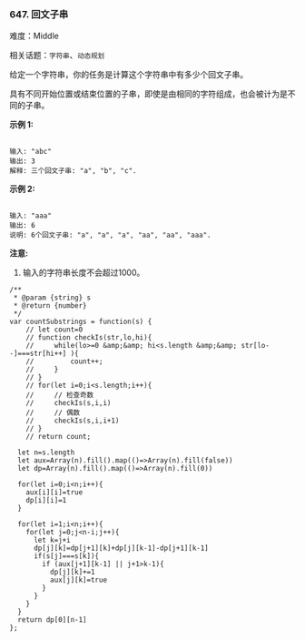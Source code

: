 ### 647. 回文子串

难度：Middle

相关话题：`字符串`、`动态规划`

给定一个字符串，你的任务是计算这个字符串中有多少个回文子串。



具有不同开始位置或结束位置的子串，即使是由相同的字符组成，也会被计为是不同的子串。



**示例 1:** 



```

输入: "abc"
输出: 3
解释: 三个回文子串: "a", "b", "c".
```


**示例 2:** 



```

输入: "aaa"
输出: 6
说明: 6个回文子串: "a", "a", "a", "aa", "aa", "aaa".
```


**注意:** 




1. 输入的字符串长度不会超过1000。




```
/**
 * @param {string} s
 * @return {number}
 */
var countSubstrings = function(s) {
    // let count=0
    // function checkIs(str,lo,hi){
    //     while(lo>=0 &amp;&amp; hi<s.length &amp;&amp; str[lo--]===str[hi++] ){
    //         count++;
    //     }
    // }
    // for(let i=0;i<s.length;i++){
    //     // 检查奇数
    //     checkIs(s,i,i) 
    //     // 偶数
    //     checkIs(s,i,i+1)
    // }
    // return count;
  
  let n=s.length
  let aux=Array(n).fill().map(()=>Array(n).fill(false))
  let dp=Array(n).fill().map(()=>Array(n).fill(0))
  
  for(let i=0;i<n;i++){
    aux[i][i]=true
    dp[i][i]=1
  }
  
  for(let i=1;i<n;i++){
    for(let j=0;j<n-i;j++){
      let k=j+i
      dp[j][k]=dp[j+1][k]+dp[j][k-1]-dp[j+1][k-1]
      if(s[j]===s[k]){
        if (aux[j+1][k-1] || j+1>k-1){
          dp[j][k]+=1
          aux[j][k]=true
        }
      }
    }
  }
  return dp[0][n-1]
};
```

